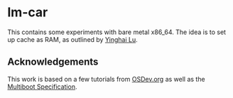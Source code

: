 lm-car
======

This contains some experiments with bare metal x86_64. The idea is to set up
cache as RAM, as outlined by [Yinghai Lu][lu06].

[lu06]: http://rere.qmqm.pl/~mirq/cache_as_ram_lb_09142006.pdf (CAR: Using Cache as RAM in LinuxBIOS)

Acknowledgements
----------------
This work is based on a few tutorials from 
[OSDev.org](http://wiki.osdev.org/) as well as the
[Multiboot Specification](http://www.gnu.org/software/grub/manual/multiboot/multiboot.html).
